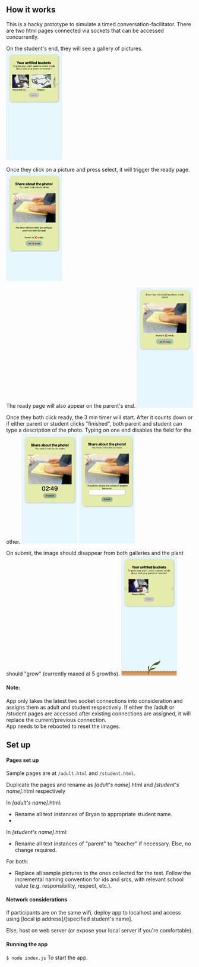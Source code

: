 ##  How it works

This is a hacky prototype to simulate a timed conversation-facilitator. There are two html pages connected via sockets that can be accessed concurrently. 

On the student's end, they will see a gallery of pictures. 
<img alt="main page" src="https://github.com/angelw22/Sprouts-P-C-Convo/blob/main/public/images/samples/mainpage.png?raw=true=250x" width="150px"/>

Once they click on a picture and press select, it will trigger the ready page.
<img alt="student ready page" src="https://github.com/angelw22/Sprouts-P-C-Convo/blob/main/public/images/samples/sreadypage.png?raw=true" width="150px"/>

The ready page will also appear on the parent's end.
<img alt="parent ready page" src="https://github.com/angelw22/Sprouts-P-C-Convo/blob/main/public/images/samples/preadypage.png?raw=true" width="150px"/>

Once they both click ready, the 3 min timer will start. After it counts down or if either parent or student clicks "finished", both parent and student can type a description of the photo. Typing on one end disables the field for the other.
<img alt="timer page" src="https://github.com/angelw22/Sprouts-P-C-Convo/blob/main/public/images/samples/timerpage.png?raw=true" width="150px"/>
<img alt="completed page" src="https://github.com/angelw22/Sprouts-P-C-Convo/blob/main/public/images/samples/completedpage.png?raw=true" width="150px"/>

On submit, the image should disappear from both galleries and the plant should "grow" (currently maxed at 5 growths). 
<img alt="main page with plant" src="https://github.com/angelw22/Sprouts-P-C-Convo/blob/main/public/images/samples/plantgrown.png?raw=true" width="150px"/>

#### Note: 
App only takes the latest two socket connections into consideration and assigns them as adult and student respectively. If either the /adult or /student pages are accessed after existing connections are assigned, it will replace the current/previous connection.  
App needs to be rebooted to reset the images. 


##  Set up 

#### Pages set up

Sample pages are at `/adult.html` and `/student.html`. 

Duplicate the pages and rename as *[adult's name]*.html and *[student's name]*.html respectively

In *[adult's name]*.html:
* Rename all text instances of Bryan to appropriate student name.
* 

In *[student's name]*.html:
* Rename all text instances of "parent" to "teacher" if necessary. Else, no change required. 

For both:
* Replace all sample pictures to the ones collected for the test. Follow the incremental naming convention for ids and srcs, with relevant school value (e.g. responsibility, respect, etc.).

#### Network considerations
If participants are on the same wifi, deploy app to localhost and access using [local ip address]/[specified student's name].

Else, host on web server (or expose your local server if you're comfortable). 

#### Running the app

`$ node index.js`
To start the app. 